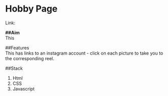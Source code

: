 # Hobby Page 

Link:

**##Aim**  
This 

##Features  
This has links to an instagram account - click on each picture to take you to the corresponding reel.


##Stack 
1. Html
2. CSS
3. Javascript

